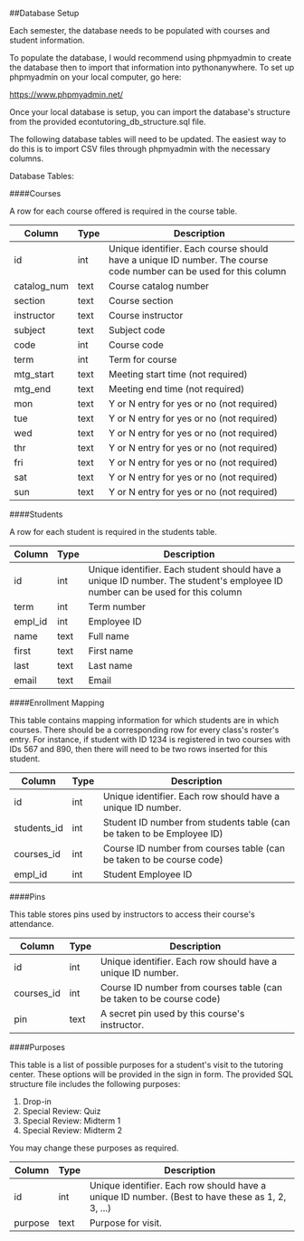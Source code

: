 ##Database Setup

Each semester, the database needs to be populated with courses and student information. 

To populate the database, I would recommend using phpmyadmin to create the database then to import that information into pythonanywhere. To set up phpmyadmin on your local computer, go here: 

https://www.phpmyadmin.net/

Once your local database is setup, you can import the database's structure from the provided econtutoring_db_structure.sql file. 

The following database tables will need to be updated. The easiest way to do this is to import CSV files through phpmyadmin with the necessary columns.

Database Tables:



####Courses

A row for each course offered is required in the course table. 

| Column | Type | Description | 
|---|---|---|
|id| int | Unique identifier. Each course should have a unique ID number. The course code number can be used for this column|
|catalog_num | text | Course catalog number |
|section| text | Course section |
|instructor | text | Course instructor |
|subject | text | Subject code |
|code | int | Course code |
|term | int | Term for course |
|mtg_start | text | Meeting start time (not required) |
|mtg_end | text | Meeting end time (not required) | 
|mon | text | Y or N entry for yes or no (not required)| 
|tue | text | Y or N entry for yes or no (not required)| 
|wed | text | Y or N entry for yes or no (not required)| 
|thr | text | Y or N entry for yes or no (not required)| 
|fri | text | Y or N entry for yes or no (not required)| 
|sat | text | Y or N entry for yes or no (not required)| 
|sun | text | Y or N entry for yes or no (not required)| 



####Students

A row for each student is required in the students table. 

| Column | Type | Description | 
|---|---|---|
|id| int | Unique identifier. Each student should have a unique ID number. The student's employee ID number can be used for this column|
|term | int | Term number |
|empl_id| int | Employee ID |
|name | text | Full name |
|first | text | First name |
|last | text | Last name |
|email | text | Email |


####Enrollment Mapping

This table contains mapping information for which students are in which courses. There should be a corresponding row for every class's roster's entry. For instance, if student with ID 1234 is registered in two courses with IDs 567 and 890, then there will need to be two rows inserted for this student.  

| Column | Type | Description | 
|---|---|---|
|id| int | Unique identifier. Each row should have a unique ID number. |
|students_id| int | Student ID number from students table (can be taken to be Employee ID) |
|courses_id| int | Course ID number from courses table (can be taken to be course code)|
|empl_id | int | Student Employee ID |


####Pins

This table stores pins used by instructors to access their course's attendance. 

| Column | Type | Description | 
|---|---|---|
|id| int | Unique identifier. Each row should have a unique ID number. |
|courses_id| int | Course ID number from courses table (can be taken to be course code)|
|pin | text | A secret pin used by this course's instructor.  |


####Purposes

This table is a list of possible purposes for a student's visit to the tutoring center. These options will be provided in the sign in form. The provided SQL structure file includes the following purposes: 
1. Drop-in
2. Special Review: Quiz
3. Special Review: Midterm 1
4. Special Review: Midterm 2

You may change these purposes as required. 

| Column | Type | Description | 
|---|---|---|
|id| int | Unique identifier. Each row should have a unique ID number. (Best to have these as 1, 2, 3, ...) |
|purpose | text | Purpose for visit.  |



